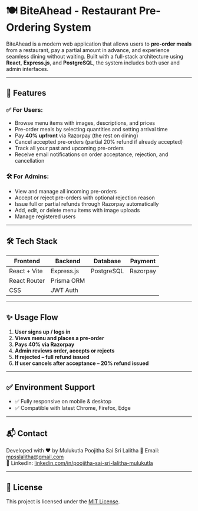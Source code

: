 

# 🍽️ BiteAhead - Restaurant Pre-Ordering System

BiteAhead is a modern web application that allows users to **pre-order meals** from a restaurant, pay a partial amount in advance, and experience seamless dining without waiting. Built with a full-stack architecture using **React**, **Express.js**, and **PostgreSQL**, the system includes both user and admin interfaces.

---

## 🚀 Features

### ✅ For Users:
- Browse menu items with images, descriptions, and prices
- Pre-order meals by selecting quantities and setting arrival time
- Pay **40% upfront** via Razorpay (the rest on dining)
- Cancel accepted pre-orders (partial 20% refund if already accepted)
- Track all your past and upcoming pre-orders
- Receive email notifications on order acceptance, rejection, and cancellation

### 🛠️ For Admins:
- View and manage all incoming pre-orders
- Accept or reject pre-orders with optional rejection reason
- Issue full or partial refunds through Razorpay automatically
- Add, edit, or delete menu items with image uploads
- Manage registered users

---



## 🛠️ Tech Stack

| Frontend       | Backend         | Database     | Payment |
|----------------|------------------|--------------|---------|
| React + Vite   | Express.js       | PostgreSQL   | Razorpay |
| React Router   | Prisma ORM       |              |         |
| CSS            | JWT Auth         |              |         |

---


## ✨ Usage Flow

1. **User signs up / logs in**
2. **Views menu and places a pre-order**
3. **Pays 40% via Razorpay**
4. **Admin reviews order, accepts or rejects**
5. **If rejected – full refund issued**
6. **If user cancels after acceptance – 20% refund issued**

---

## ✅ Environment Support

- ✅ Fully responsive on mobile & desktop
- ✅ Compatible with latest Chrome, Firefox, Edge

---

## 📬 Contact

Developed with ❤️ by Mulukutla Poojitha Sai Sri Lalitha
📧 Email: mpsslalitha@gmail.com  
🔗 LinkedIn: [linkedin.com/in/poojitha-sai-sri-lalitha-mulukutla](https://www.linkedin.com/in/poojitha-sai-sri-lalitha-mulukutla/)

---

## 📄 License

This project is licensed under the [MIT License](LICENSE).
